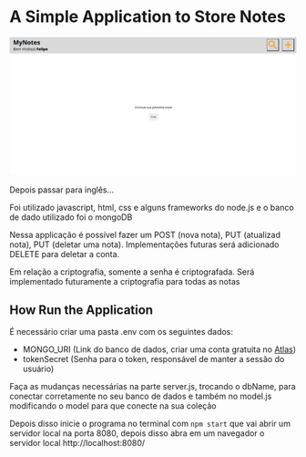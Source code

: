 # A Simple Application to Store Notes
![Screenshot of the application](./images_readme/startNote.png)

Depois passar para inglês...

Foi utilizado javascript, html, css e alguns frameworks do node.js e o banco de dado utilizado foi o mongoDB

Nessa applicação é possível fazer um POST (nova nota), PUT (atualizad nota), PUT (deletar uma nota). Implementações futuras será adicionado DELETE para deletar a conta.

Em relação a criptografia, somente a senha é criptografada. Será implementado futuramente a criptografia para todas as notas

## How Run the Application
É necessário criar uma pasta .env com os seguintes dados: 
- MONGO_URI (Link do banco de dados, criar uma conta gratuita no [Atlas](https://www.mongodb.com/products/platform/atlas-database))
- tokenSecret (Senha para o token, responsável de manter a sessão do usuário)

Faça as mudanças necessárias na parte server.js, trocando o dbName, para conectar corretamente no seu banco de dados e também no model.js modificando o model para que conecte na sua coleção

Depois disso inicie o programa no terminal com ```npm start``` que vai abrir um servidor local na porta 8080, depois disso abra em um navegador o servidor local http://localhost:8080/